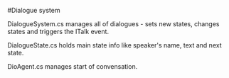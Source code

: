 #Dialogue system 

DialogueSystem.cs manages all of dialogues - sets new states, changes states and triggers the ITalk event. 

DialogueState.cs holds main state info like speaker's name, text and next state. 

DioAgent.cs manages start of convensation.
